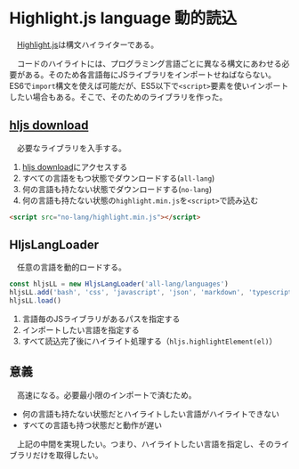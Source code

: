# Highlight.js language 動的読込

　[Highlight.js][]は構文ハイライターである。

　コードのハイライトには、プログラミング言語ごとに異なる構文にあわせる必要がある。そのため各言語毎にJSライブラリをインポートせねばならない。ES6で`import`構文を使えば可能だが、ES5以下で`<script>`要素を使いインポートしたい場合もある。そこで、そのためのライブラリを作った。

## [hljs download][]

　必要なライブラリを入手する。

1. [hljs download][]にアクセスする
3. すべての言語をもつ状態でダウンロードする(`all-lang`)
2. 何の言語も持たない状態でダウンロードする(`no-lang`)
4. 何の言語も持たない状態の`highlight.min.js`を`<script>`で読み込む

```html
<script src="no-lang/highlight.min.js"></script>
```

## HljsLangLoader

　任意の言語を動的ロードする。

```js
const hljsLL = new HljsLangLoader('all-lang/languages')
hljsLL.add('bash', 'css', 'javascript', 'json', 'markdown', 'typescript', 'xml')
hljsLL.load()
```

1. 言語毎のJSライブラリがあるパスを指定する
2. インポートしたい言語を指定する
3. すべて読込完了後にハイライト処理する（`hljs.highlightElement(el)`）

[Highlight.js]:https://github.com/highlightjs/highlight.js
[hljs download]:https://highlightjs.org/download

## 意義

　高速になる。必要最小限のインポートで済むため。

* 何の言語も持たない状態だとハイライトしたい言語がハイライトできない
* すべての言語も持つ状態だと動作が遅い

　上記の中間を実現したい。つまり、ハイライトしたい言語を指定し、そのライブラリだけを取得したい。




